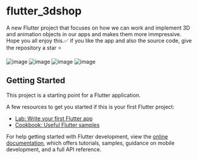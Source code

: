 # flutter_3dshop

A new Flutter project that focuses on how we can work and implement 3D and animation objects in our apps 
and makes them more immpressive. Hope you all enjoy this.✅
if you like the app and also the source code, give the repository a star ⭐

![image](https://user-images.githubusercontent.com/86960501/177551199-28cc6dc1-b380-4b7f-a8af-fcf1220532b1.png) 
![image](https://user-images.githubusercontent.com/86960501/177551476-c057b80b-5973-4e33-9ce7-3481aa6037d5.png) 
![image](https://user-images.githubusercontent.com/86960501/177551202-5b7f2a81-e0ab-4e72-abf9-c513afd67ba2.png) 
![image](https://user-images.githubusercontent.com/86960501/177551205-db3ec907-0c25-4524-9ddc-0da444905299.png) 


## Getting Started

This project is a starting point for a Flutter application.

A few resources to get you started if this is your first Flutter project:

- [Lab: Write your first Flutter app](https://docs.flutter.dev/get-started/codelab)
- [Cookbook: Useful Flutter samples](https://docs.flutter.dev/cookbook)

For help getting started with Flutter development, view the
[online documentation](https://docs.flutter.dev/), which offers tutorials,
samples, guidance on mobile development, and a full API reference.
